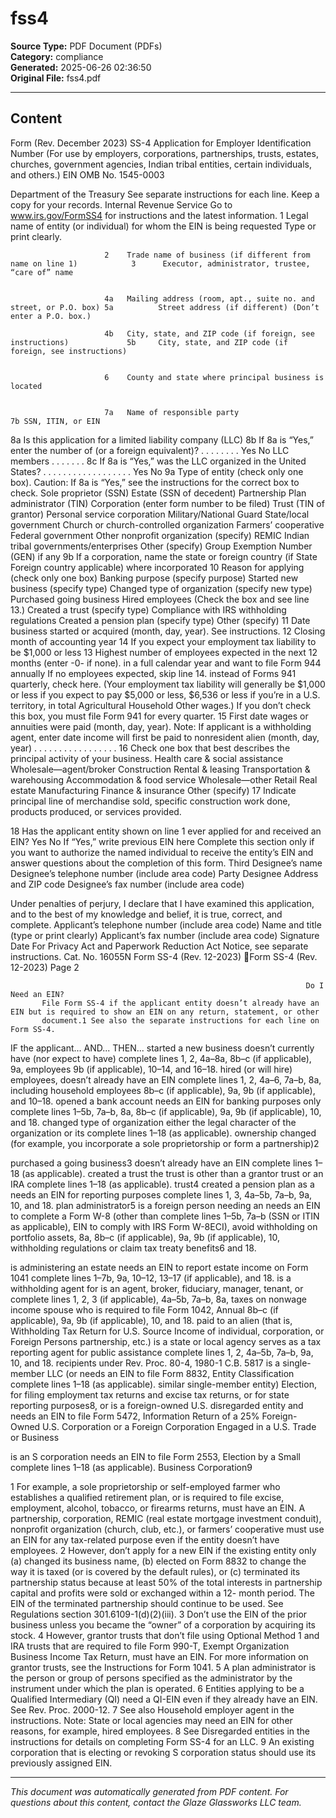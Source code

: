 ﻿# fss4

**Source Type:** PDF Document (PDFs)  
**Category:** compliance  
**Generated:** 2025-06-26 02:36:50  
**Original File:** fss4.pdf

---

## Content

Form
(Rev. December 2023)
                         SS-4                 Application for Employer Identification Number
                             (For use by employers, corporations, partnerships, trusts, estates, churches,
                              government agencies, Indian tribal entities, certain individuals, and others.)
                                                                                                                                                          EIN
                                                                                                                                                                        OMB No. 1545-0003



Department of the Treasury        See separate instructions for each line. Keep a copy for your records.
Internal Revenue Service         Go to www.irs.gov/FormSS4 for instructions and the latest information.
       1      Legal name of entity (or individual) for whom the EIN is being requested
Type or print clearly.




                         2    Trade name of business (if different from name on line 1)            3      Executor, administrator, trustee, “care of” name


                         4a   Mailing address (room, apt., suite no. and street, or P.O. box) 5a          Street address (if different) (Don’t enter a P.O. box.)

                         4b   City, state, and ZIP code (if foreign, see instructions)             5b     City, state, and ZIP code (if foreign, see instructions)


                         6    County and state where principal business is located


                         7a   Name of responsible party                                                         7b SSN, ITIN, or EIN


8a                       Is this application for a limited liability company (LLC)                               8b If 8a is “Yes,” enter the number of
                         (or a foreign equivalent)? . . . . . . . .                 Yes              No             LLC members . . . . . . .
8c                       If 8a is “Yes,” was the LLC organized in the United States? . .           . . .         .    .   .   .    .     .   .   .   .    .     .   .    .       Yes               No
9a                       Type of entity (check only one box). Caution: If 8a is “Yes,” see the instructions for the correct box to check.
                              Sole proprietor (SSN)                                                                   Estate (SSN of decedent)
                              Partnership                                                                             Plan administrator (TIN)
                              Corporation (enter form number to be filed)                                             Trust (TIN of grantor)
                              Personal service corporation                                                            Military/National Guard                 State/local government
                              Church or church-controlled organization                                                Farmers’ cooperative                    Federal government
                              Other nonprofit organization (specify)                                                  REMIC                                   Indian tribal governments/enterprises
                               Other (specify)                                                                 Group Exemption Number (GEN) if any
9b                       If a corporation, name the state or foreign country (if           State                                 Foreign country
                         applicable) where incorporated
10                       Reason for applying (check only one box)                              Banking purpose (specify purpose)
                            Started new business (specify type)                                Changed type of organization (specify new type)
                                                                                               Purchased going business
                             Hired employees (Check the box and see line 13.)             Created a trust (specify type)
                             Compliance with IRS withholding regulations                  Created a pension plan (specify type)
                             Other (specify)
11                       Date business started or acquired (month, day, year). See instructions.       12 Closing month of accounting year
                                                                                                                 14
                                                                                                          If you expect your employment tax liability to be $1,000 or less
13                       Highest number of employees expected in the next 12 months (enter -0- if none).  in a full calendar year and want to file Form 944 annually
                         If no employees expected, skip line 14.                                          instead of Forms 941 quarterly, check here. (Your employment
                                                                                                          tax liability will generally be $1,000 or less if you expect to pay
                                                                                                          $5,000 or less, $6,536 or less if you’re in a U.S. territory, in total
                                Agricultural            Household                Other
                                                                                                          wages.) If you don’t check this box, you must file Form 941 for
                                                                                                          every quarter.
15                       First date wages or annuities were paid (month, day, year). Note: If applicant is a withholding agent, enter date income will first be paid to
                         nonresident alien (month, day, year) . . . . . . . . . . . . . . . . .
16                       Check one box that best describes the principal activity of your business.    Health care & social assistance    Wholesale—agent/broker
                              Construction        Rental & leasing     Transportation & warehousing    Accommodation & food service       Wholesale—other      Retail
                              Real estate         Manufacturing        Finance & insurance             Other (specify)
17                       Indicate principal line of merchandise sold, specific construction work done, products produced, or services provided.


18   Has the applicant entity shown on line 1 ever applied for and received an EIN?                      Yes           No
     If “Yes,” write previous EIN here
               Complete this section only if you want to authorize the named individual to receive the entity’s EIN and answer questions about the completion of this form.
Third          Designee’s name                                                                                               Designee’s telephone number (include area code)
Party
Designee                          Address and ZIP code                                                                                                Designee’s fax number (include area code)


Under penalties of perjury, I declare that I have examined this application, and to the best of my knowledge and belief, it is true, correct, and complete. Applicant’s telephone number (include area code)
Name and title (type or print clearly)
                                                                                                                                                      Applicant’s fax number (include area code)
Signature                                                                                                      Date
For Privacy Act and Paperwork Reduction Act Notice, see separate instructions.                                                         Cat. No. 16055N                       Form SS-4 (Rev. 12-2023)
Form SS-4 (Rev. 12-2023)                                                                                                                                                  Page 2


                                                                      Do I Need an EIN?
           File Form SS-4 if the applicant entity doesn’t already have an EIN but is required to show an EIN on any return, statement, or other
           document.1 See also the separate instructions for each line on Form SS-4.
IF the applicant...                       AND...                                                              THEN...
started a new business                    doesn’t currently have (nor expect to have)                         complete lines 1, 2, 4a–8a, 8b–c (if applicable), 9a,
                                          employees                                                           9b (if applicable), 10–14, and 16–18.
hired (or will hire) employees,           doesn’t already have an EIN                                         complete lines 1, 2, 4a–6, 7a–b, 8a,
including household employees                                                                                 8b–c (if applicable), 9a, 9b (if applicable), and 10–18.
opened a bank account                     needs an EIN for banking purposes only                              complete lines 1–5b, 7a–b, 8a, 8b–c
                                                                                                              (if applicable), 9a, 9b (if applicable), 10, and 18.
changed type of organization              either the legal character of the organization or its               complete lines 1–18 (as applicable).
                                          ownership changed (for example, you incorporate a
                                          sole proprietorship or form a partnership)2

purchased a going business3               doesn’t already have an EIN                                         complete lines 1–18 (as applicable).
created a trust                           the trust is other than a grantor trust or an IRA                   complete lines 1–18 (as applicable).
                                          trust4
created a pension plan as a               needs an EIN for reporting purposes                                 complete lines 1, 3, 4a–5b, 7a–b, 9a, 10, and 18.
plan administrator5
is a foreign person needing an            needs an EIN to complete a Form W-8 (other than                     complete lines 1–5b, 7a–b (SSN or ITIN as applicable),
EIN to comply with IRS                    Form W-8ECI), avoid withholding on portfolio assets,                8a, 8b–c (if applicable), 9a, 9b (if applicable), 10,
withholding regulations                   or claim tax treaty benefits6                                       and 18.

is administering an estate                needs an EIN to report estate income on Form 1041                   complete lines 1–7b, 9a, 10–12, 13–17 (if applicable),
                                                                                                              and 18.
is a withholding agent for                is an agent, broker, fiduciary, manager, tenant, or                 complete lines 1, 2, 3 (if applicable), 4a–5b, 7a–b, 8a,
taxes on nonwage income                   spouse who is required to file Form 1042, Annual                    8b–c (if applicable), 9a, 9b (if applicable), 10, and 18.
paid to an alien (that is,                Withholding Tax Return for U.S. Source Income of
individual, corporation, or               Foreign Persons
partnership, etc.)
is a state or local agency                serves as a tax reporting agent for public assistance               complete lines 1, 2, 4a–5b, 7a–b, 9a, 10, and 18.
                                          recipients under Rev. Proc. 80-4, 1980-1 C.B. 5817
is a single-member LLC (or                needs an EIN to file Form 8832, Entity Classification               complete lines 1–18 (as applicable).
similar single-member entity)             Election, for filing employment tax returns and excise
                                          tax returns, or for state reporting purposes8, or is a
                                          foreign-owned U.S. disregarded entity and needs an
                                          EIN to file Form 5472, Information Return of a 25%
                                          Foreign-Owned U.S. Corporation or a Foreign
                                          Corporation Engaged in a U.S. Trade or Business

is an S corporation                       needs an EIN to file Form 2553, Election by a Small                 complete lines 1–18 (as applicable).
                                          Business Corporation9


1   For example, a sole proprietorship or self-employed farmer who establishes a qualified retirement plan, or is required to file excise, employment, alcohol, tobacco, or
    firearms returns, must have an EIN. A partnership, corporation, REMIC (real estate mortgage investment conduit), nonprofit organization (church, club, etc.), or farmers’
    cooperative must use an EIN for any tax-related purpose even if the entity doesn’t have employees.
2   However, don’t apply for a new EIN if the existing entity only (a) changed its business name, (b) elected on Form 8832 to change the way it is taxed (or is covered by the
    default rules), or (c) terminated its partnership status because at least 50% of the total interests in partnership capital and profits were sold or exchanged within a 12-
    month period. The EIN of the terminated partnership should continue to be used. See Regulations section 301.6109-1(d)(2)(iii).
3   Don’t use the EIN of the prior business unless you became the “owner” of a corporation by acquiring its stock.
4   However, grantor trusts that don’t file using Optional Method 1 and IRA trusts that are required to file Form 990-T, Exempt Organization Business Income Tax Return,
    must have an EIN. For more information on grantor trusts, see the Instructions for Form 1041.
5   A plan administrator is the person or group of persons specified as the administrator by the instrument under which the plan is operated.
6   Entities applying to be a Qualified Intermediary (QI) need a QI-EIN even if they already have an EIN. See Rev. Proc. 2000-12.
7   See also Household employer agent in the instructions. Note: State or local agencies may need an EIN for other reasons, for example, hired employees.
8   See Disregarded entities in the instructions for details on completing Form SS-4 for an LLC.
9   An existing corporation that is electing or revoking S corporation status should use its previously assigned EIN.

---

*This document was automatically generated from PDF content. For questions about this content, contact the Glaze Glassworks LLC team.*
